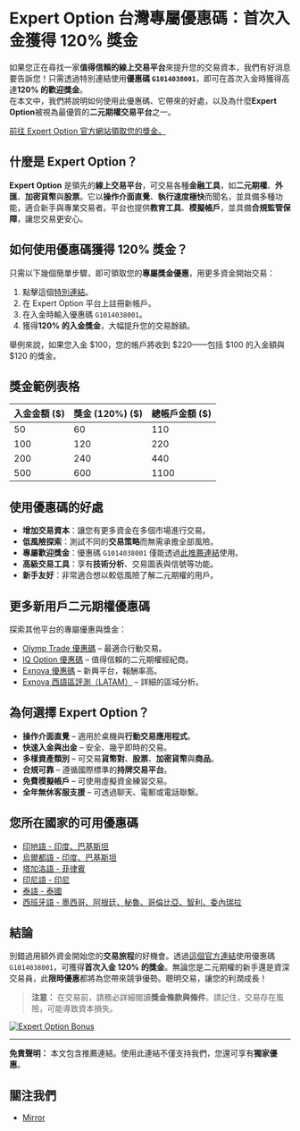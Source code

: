 # Expert Option 台灣專屬優惠碼：首次入金獲得 120% 獎金

如果您正在尋找一家**值得信賴的線上交易平台**來提升您的交易資本，我們有好消息要告訴您！只需透過特別連結使用**優惠碼 `G1014038001`**，即可在首次入金時獲得高達**120% 的歡迎獎金**。  
在本文中，我們將說明如何使用此優惠碼、它帶來的好處，以及為什麼**Expert Option**被視為最優質的**二元期權交易平台**之一。

[前往 Expert Option 官方網站領取您的獎金。](https://r.shortlify.com/?prefid=1014038001&brand=Bgjcgw)

## 什麼是 Expert Option？

**Expert Option** 是領先的**線上交易平台**，可交易各種**金融工具**，如**二元期權**、**外匯**、**加密貨幣**與**股票**。它以**操作介面直覺**、**執行速度極快**而聞名，並具備多種功能，適合新手與專業交易者。平台也提供**教育工具**、**模擬帳戶**，並具備**合規監管保障**，讓您交易更安心。

## 如何使用優惠碼獲得 120% 獎金？

只需以下幾個簡單步驟，即可領取您的**專屬獎金優惠**，用更多資金開始交易：

1. 點擊這個[特別連結](https://r.shortlify.com/?prefid=1014038001&brand=Bgjcgw)。
2. 在 Expert Option 平台上註冊新帳戶。
3. 在入金時輸入優惠碼 `G1014038001`。
4. 獲得**120% 的入金獎金**，大幅提升您的交易餘額。

舉例來說，如果您入金 $100，您的帳戶將收到 $220——包括 $100 的入金額與 $120 的獎金。

## 獎金範例表格

| 入金金額 ($) | 獎金 (120%) ($) | 總帳戶金額 ($) |
|--------------|------------------|----------------|
| 50           | 60               | 110            |
| 100          | 120              | 220            |
| 200          | 240              | 440            |
| 500          | 600              | 1100           |

## 使用優惠碼的好處

- **增加交易資本**：讓您有更多資金在多個市場進行交易。
- **低風險探索**：測試不同的**交易策略**而無需承擔全部風險。
- **專屬歡迎獎金**：優惠碼 `G1014038001` 僅能透過[此推薦連結](https://r.shortlify.com/?prefid=1014038001&brand=Bgjcgw)使用。
- **高級交易工具**：享有**技術分析**、交易圖表與信號等功能。
- **新手友好**：非常適合想以較低風險了解二元期權的用戶。

## 更多新用戶二元期權優惠碼

探索其他平台的專屬優惠與獎金：

- [Olymp Trade 優惠碼](https://github.com/Analyst-Reviewer/olymotrade-promocode) – 最適合行動交易。
- [IQ Option 優惠碼](https://github.com/Analyst-Reviewer/iq-option-promocode) – 值得信賴的二元期權經紀商。
- [Exnova 優惠碼](https://github.com/Analyst-Reviewer/exnova-promo-code) – 新興平台，報酬率高。
- [Exnova 西語區評測（LATAM）](https://github.com/Analyst-Reviewer/Exnova-es-confiable) – 詳細的區域分析。

## 為何選擇 Expert Option？

- **操作介面直覺** – 適用於桌機與**行動交易應用程式**。
- **快速入金與出金** – 安全、幾乎即時的交易。
- **多樣資產類別** – 可交易**貨幣對**、**股票**、**加密貨幣**與**商品**。
- **合規可靠** – 遵循國際標準的**持牌交易平台**。
- **免費模擬帳戶** – 可使用虛擬資金練習交易。
- **全年無休客服支援** – 可透過聊天、電郵或電話聯繫。

## 您所在國家的可用優惠碼
- [印地語 - 印度、巴基斯坦](https://github.com/Analyst-Reviewer/Expert-Option-Code-Hindi)
- [烏爾都語 - 印度、巴基斯坦](https://github.com/Analyst-Reviewer/Expert-Option-code-urdu)
- [塔加洛語 - 菲律賓](https://github.com/Analyst-Reviewer/Expert-Option-Code-Tagal)
- [印尼語 - 印尼](https://github.com/Analyst-Reviewer/Expert-Option-Code-Indonesia)
- [泰語 - 泰國](https://github.com/Analyst-Reviewer/Expert-Option-Code-Thai)
- [西班牙語 - 墨西哥、阿根廷、秘魯、哥倫比亞、智利、委內瑞拉](https://github.com/Analyst-Reviewer/Expert-Option-Code-spanish)

## 結論

別錯過用額外資金開始您的**交易旅程**的好機會。透過[這個官方連結](https://r.shortlify.com/?prefid=1014038001&brand=Bgjcgw)使用優惠碼 `G1014038001`，可獲得**首次入金 120% 的獎金**。無論您是二元期權的新手還是資深交易員，此**限時優惠**都將為您帶來競爭優勢。聰明交易，讓您的利潤成長！

> **注意：** 在交易前，請務必詳細閱讀**獎金條款與條件**。請記住，交易存在風險，可能導致資本損失。

[![Expert Option Bonus](https://cdn.getprofit.com/b/184.jpg)](https://r.shortlify.com/?prefid=1014038001)

---

**免責聲明：** 本文包含推薦連結。使用此連結不僅支持我們，您還可享有**獨家優惠**。

## 關注我們

- [Mirror](https://mirror.xyz/0x80FCCE629e74dD107DE0a4050158385571b0667f)
